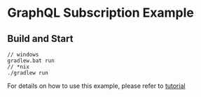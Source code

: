 # GraphQL Subscription Example

## Build and Start

```
// windows
gradlew.bat run
// *nix
./gradlew run 
```

For details on how to use this example, please refer to [tutorial](https://www.networknt.com/tutorial/graphql/subscription/)
